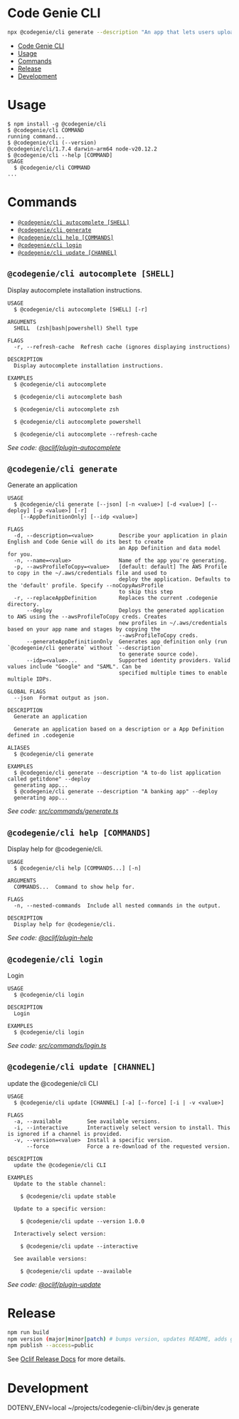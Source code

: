 # Code Genie CLI

```sh
npx @codegenie/cli generate --description "An app that lets users upload photos, location, time, species and other information so that Wildlife Rescuers can get notified and respond to reports of injured wildlife in their area."
```

<!-- toc -->
* [Code Genie CLI](#code-genie-cli)
* [Usage](#usage)
* [Commands](#commands)
* [Release](#release)
* [Development](#development)
<!-- tocstop -->

# Usage

<!-- usage -->
```sh-session
$ npm install -g @codegenie/cli
$ @codegenie/cli COMMAND
running command...
$ @codegenie/cli (--version)
@codegenie/cli/1.7.4 darwin-arm64 node-v20.12.2
$ @codegenie/cli --help [COMMAND]
USAGE
  $ @codegenie/cli COMMAND
...
```
<!-- usagestop -->

# Commands

<!-- commands -->
* [`@codegenie/cli autocomplete [SHELL]`](#codegeniecli-autocomplete-shell)
* [`@codegenie/cli generate`](#codegeniecli-generate)
* [`@codegenie/cli help [COMMANDS]`](#codegeniecli-help-commands)
* [`@codegenie/cli login`](#codegeniecli-login)
* [`@codegenie/cli update [CHANNEL]`](#codegeniecli-update-channel)

## `@codegenie/cli autocomplete [SHELL]`

Display autocomplete installation instructions.

```
USAGE
  $ @codegenie/cli autocomplete [SHELL] [-r]

ARGUMENTS
  SHELL  (zsh|bash|powershell) Shell type

FLAGS
  -r, --refresh-cache  Refresh cache (ignores displaying instructions)

DESCRIPTION
  Display autocomplete installation instructions.

EXAMPLES
  $ @codegenie/cli autocomplete

  $ @codegenie/cli autocomplete bash

  $ @codegenie/cli autocomplete zsh

  $ @codegenie/cli autocomplete powershell

  $ @codegenie/cli autocomplete --refresh-cache
```

_See code: [@oclif/plugin-autocomplete](https://github.com/oclif/plugin-autocomplete/blob/v3.0.18/src/commands/autocomplete/index.ts)_

## `@codegenie/cli generate`

Generate an application

```
USAGE
  $ @codegenie/cli generate [--json] [-n <value>] [-d <value>] [--deploy] [-p <value>] [-r]
    [--AppDefinitionOnly] [--idp <value>]

FLAGS
  -d, --description=<value>        Describe your application in plain English and Code Genie will do its best to create
                                   an App Definition and data model for you.
  -n, --name=<value>               Name of the app you're generating.
  -p, --awsProfileToCopy=<value>   [default: default] The AWS Profile to copy in the ~/.aws/credentials file and used to
                                   deploy the application. Defaults to the 'default' profile. Specify --noCopyAwsProfile
                                   to skip this step
  -r, --replaceAppDefinition       Replaces the current .codegenie directory.
      --deploy                     Deploys the generated application to AWS using the --awsProfileToCopy creds. Creates
                                   new profiles in ~/.aws/credentials based on your app name and stages by copying the
                                   --awsProfileToCopy creds.
      --generateAppDefinitionOnly  Generates app definition only (run `@codegenie/cli generate` without `--description`
                                   to generate source code).
      --idp=<value>...             Supported identity providers. Valid values include "Google" and "SAML". Can be
                                   specified multiple times to enable multiple IDPs.

GLOBAL FLAGS
  --json  Format output as json.

DESCRIPTION
  Generate an application

  Generate an application based on a description or a App Definition defined in .codegenie

ALIASES
  $ @codegenie/cli generate

EXAMPLES
  $ @codegenie/cli generate --description "A to-do list application called getitdone" --deploy
  generating app...
  $ @codegenie/cli generate --description "A banking app" --deploy
  generating app...
```

_See code: [src/commands/generate.ts](https://github.com/CodeGenieApp/cli/blob/v1.7.4/src/commands/generate.ts)_

## `@codegenie/cli help [COMMANDS]`

Display help for @codegenie/cli.

```
USAGE
  $ @codegenie/cli help [COMMANDS...] [-n]

ARGUMENTS
  COMMANDS...  Command to show help for.

FLAGS
  -n, --nested-commands  Include all nested commands in the output.

DESCRIPTION
  Display help for @codegenie/cli.
```

_See code: [@oclif/plugin-help](https://github.com/oclif/plugin-help/blob/v5.2.20/src/commands/help.ts)_

## `@codegenie/cli login`

Login

```
USAGE
  $ @codegenie/cli login

DESCRIPTION
  Login

EXAMPLES
  $ @codegenie/cli login
```

_See code: [src/commands/login.ts](https://github.com/CodeGenieApp/cli/blob/v1.7.4/src/commands/login.ts)_

## `@codegenie/cli update [CHANNEL]`

update the @codegenie/cli CLI

```
USAGE
  $ @codegenie/cli update [CHANNEL] [-a] [--force] [-i | -v <value>]

FLAGS
  -a, --available        See available versions.
  -i, --interactive      Interactively select version to install. This is ignored if a channel is provided.
  -v, --version=<value>  Install a specific version.
      --force            Force a re-download of the requested version.

DESCRIPTION
  update the @codegenie/cli CLI

EXAMPLES
  Update to the stable channel:

    $ @codegenie/cli update stable

  Update to a specific version:

    $ @codegenie/cli update --version 1.0.0

  Interactively select version:

    $ @codegenie/cli update --interactive

  See available versions:

    $ @codegenie/cli update --available
```

_See code: [@oclif/plugin-update](https://github.com/oclif/plugin-update/blob/v4.2.13/src/commands/update.ts)_
<!-- commandsstop -->

# Release

```sh
npm run build
npm version (major|minor|patch) # bumps version, updates README, adds git tag
npm publish --access=public
```

See [Oclif Release Docs](https://oclif.io/docs/releasing/) for more details.

# Development

DOTENV_ENV=local ~/projects/codegenie-cli/bin/dev.js generate
